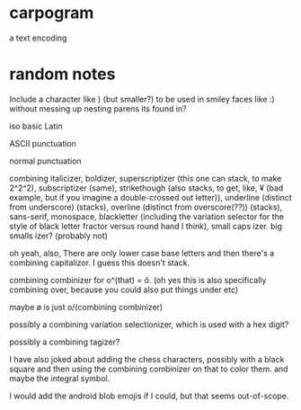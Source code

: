 # carpogram
a text encoding

# random notes
Include a character like ) (but smaller?) to be used in smiley faces like :) without messing up nesting parens its found in?

iso basic Latin

ASCII punctuation

normal punctuation

combining italicizer, boldizer, superscriptizer (this one can stack, to make 2^2^2), subscriptizer (same), strikethough (also stacks, to get, like, ¥ (bad example, but if you imagine a double-crossed out letter)), underline (distinct from underscore) (stacks), overline (distinct from overscore(??)) (stacks), sans-serif, monospace, blackletter (including the variation selector for the style of black letter fractor versus round hand I think), small caps izer. big smalls izer? (probably not)

oh yeah, also, There are only lower case base letters and then there's a combining capitalizor. I guess this doesn't stack.

combining combinizer for o^(that) = ô. (oh yes this is also specifically combining over, because you could also put things under etc)

maybe ø is just o/(combining combinizer)

possibly a combining variation selectionizer, which is used with a hex digit?

possibly a combining tagizer?

I have also joked about adding the chess characters, possibly with a black square and then using the combining combinizer on that to color them. and maybe the integral symbol.

I would add the android blob emojis if I could, but that seems out-of-scope.
